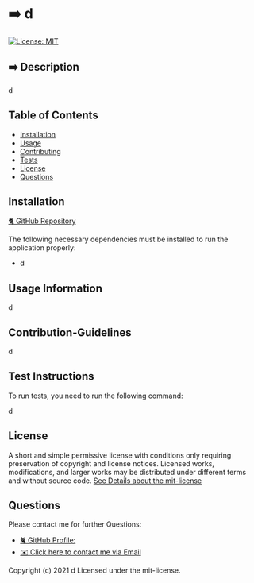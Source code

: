 

# ➡️ d

[![License: MIT](https://img.shields.io/badge/License-MIT-yellow.svg)](https://opensource.org/licenses/MIT)

## ➡️ Description

d

## Table of Contents 
* [Installation](#installation)
* [Usage](#usage-information)
* [Contributing](#contribution-guidelines)
* [Tests](#test-instructions)
* [License](#license)
* [Questions](#questions)

## Installation

[🐈‍ GitHub Repository](https://github.com/d/d)

The following necessary dependencies must be installed to run the application properly: 

* d

## Usage Information

d

## Contribution-Guidelines

d

## Test Instructions
To run tests, you need to run the following command:

d

## License

A short and simple permissive license with conditions only requiring preservation of copyright and license notices. Licensed works, modifications, and larger works may be distributed under different terms and without source code.
[See Details about the mit-license](http://choosealicense.com/licenses/mit/)

## Questions

Please contact me for further Questions:

* [🐈‍ GitHub Profile: ](https://github.com/d)
* [✉️ Click here to contact me via Email](mailto:d)
 
Copyright (c) 2021 d Licensed under the mit-license.
